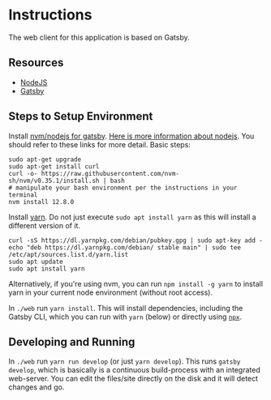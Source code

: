 # Instructions

The web client for this application is based on Gatsby.

## Resources

- [NodeJS](https://nodejs.org)
- [Gatsby](https://www.gatsbyjs.org/)


## Steps to Setup Environment

Install [nvm/nodejs for gatsby](https://www.gatsbyjs.org/tutorial/part-zero/). [Here is more information about nodejs](https://medium.com/stackfame/how-to-update-node-js-to-latest-version-linux-ubuntu-osx-windows-others-105749e90040).
You should refer to these links for more detail.  Basic steps:
```
sudo apt-get upgrade
sudo apt-get install curl
curl -o- https://raw.githubusercontent.com/nvm-sh/nvm/v0.35.1/install.sh | bash
# manipulate your bash environment per the instructions in your terminal
nvm install 12.8.0
```


Install [yarn](https://classic.yarnpkg.com/en/docs/install/#debian-stable).
Do not just execute `sudo apt install yarn` as this will install a different version of it.
```
curl -sS https://dl.yarnpkg.com/debian/pubkey.gpg | sudo apt-key add -
echo "deb https://dl.yarnpkg.com/debian/ stable main" | sudo tee /etc/apt/sources.list.d/yarn.list
sudo apt update
sudo apt install yarn
```
Alternatively, if you're using nvm, you can run `npm install -g yarn` to install yarn
in your current node environment (without root access).

In `./web` run `yarn install`. This will install dependencies, including the Gatsby CLI, 
which you can run with `yarn` (below) or directly using [`npx`](https://www.npmjs.com/package/npx).


## Developing and Running

In `./web` run `yarn run develop` (or just `yarn develop`).  This runs `gatsby develop`, which is basically is a continuous build-process with an integrated web-server.  You can edit the files/site directly on the disk and it will detect changes and go.


